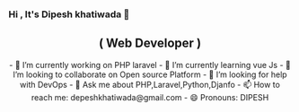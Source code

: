 ### Hi , It's Dipesh khatiwada 👋
<h2 align="center">( Web Developer  ) </h2>            

<p align="center">
- 🔭 I’m currently working on PHP laravel
- 🌱 I’m currently learning vue Js
- 👯 I’m looking to collaborate on Open source Platform
- 🤔 I’m looking for help with DevOps
- 💬 Ask me about PHP,Laravel,Python,Djanfo
- 📫 How to reach me: depeshkhatiwada@gmail.com
- 😄 Pronouns: DIPESH
</p>
